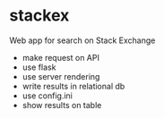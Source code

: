 # stackex

Web app for search on Stack Exchange

- make request on API
- use flask
- use server rendering
-  write results in relational db
- use config.ini
-  show results on table


